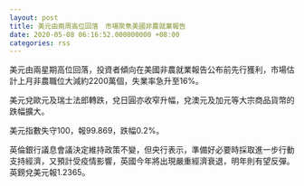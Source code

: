 ```yaml
---
layout: post
title: 美元由兩周高位回落　市場聚焦美國非農就業報告
date: 2020-05-08 06:16:52.000000000 +08:00
categories: rss
---
```


美元由兩星期高位回落，投資者傾向在美國非農就業報告公布前先行獲利，市場估計上月非農職位大減約2200萬個，失業率急升至16%。

美元兌歐元及瑞士法郎轉跌，兌日圓亦收窄升幅，兌澳元及加元等大宗商品貨幣的跌幅擴大。

美元指數失守100，報99.869，跌幅0.2%。

英倫銀行議息會議決定維持政策不變，但央行表示，準備好必要時採取進一步行動支持經濟，又預計受疫情影響，英國今年將出現嚴重經濟衰退，明年則有望反彈。英鎊兌美元報1.2365。
